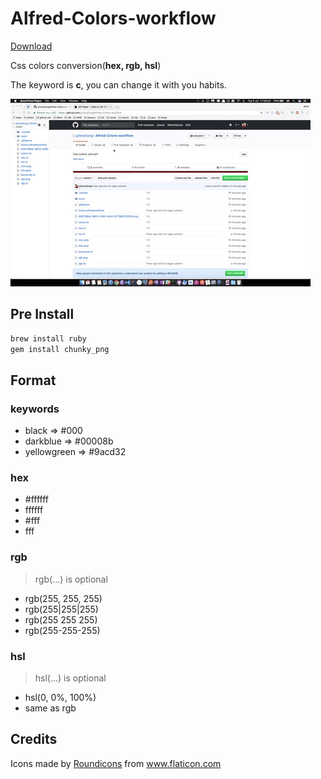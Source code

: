 # Alfred-Colors-workflow

[Download](https://github.com/g1eny0ung/Alfred-Colors-workflow/raw/master/dist/Colors.alfredworkflow)

Css colors conversion(**hex, rgb, hsl**)

The keyword is **c**, you can change it with you habits.

![demo](demo.gif)

## Pre Install

```sh
brew install ruby
gem install chunky_png
```

## Format

### keywords

* black => #000
* darkblue => #00008b
* yellowgreen => #9acd32

### hex

* #ffffff
* ffffff
* #fff
* fff

### rgb

> rgb(...) is optional

* rgb(255, 255, 255)
* rgb(255|255|255)
* rgb(255 255 255)
* rgb(255-255-255)

### hsl

> hsl(...) is optional

* hsl(0, 0%, 100%)
* same as rgb

## Credits

<div>Icons made by <a href="https://www.flaticon.com/authors/roundicons" title="Roundicons">Roundicons</a> from <a href="https://www.flaticon.com/" title="Flaticon">www.flaticon.com</a></div>
